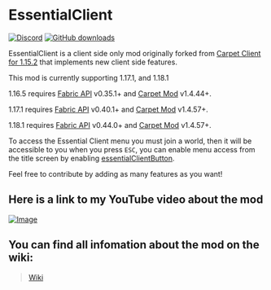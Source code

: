 # EssentialClient

[![Discord](https://badgen.net/discord/online-members/7R9SfktZxH?icon=discord&label=Discord&list=what)](https://discord.gg/7R9SfktZxH)
[![GitHub downloads](https://img.shields.io/github/downloads/senseiwells/me.senseiwells.essentialclient/total?label=Github%20downloads&logo=github)](https://github.com/senseiwells/me.senseiwells.essentialclient/releases)

EssentialClient is a client side only mod originally forked from [Carpet Client for 1.15.2](https://github.com/gnembon/carpet-client) that implements new client side features.

This mod is currently supporting 1.17.1, and 1.18.1

1.16.5 requires [Fabric API](https://www.curseforge.com/minecraft/mc-mods/fabric-api) v0.35.1+ and [Carpet Mod](https://www.curseforge.com/minecraft/mc-mods/carpet) v1.4.44+.

1.17.1 requires [Fabric API](https://www.curseforge.com/minecraft/mc-mods/fabric-api) v0.40.1+ and [Carpet Mod](https://www.curseforge.com/minecraft/mc-mods/carpet) v1.4.57+.

1.18.1 requires [Fabric API](https://www.curseforge.com/minecraft/mc-mods/fabric-api) v0.44.0+ and [Carpet Mod](https://www.curseforge.com/minecraft/mc-mods/carpet) v1.4.57+.

To access the Essential Client menu you must join a world, then it will be accessible to you when you press
`ESC`, you can enable menu access from the title screen by enabling [essentialClientButton](#essentialclientbutton).

Feel free to contribute by adding as many features as you want!

## Here is a link to my YouTube video about the mod
[![Image](https://cdn.discordapp.com/attachments/559400132710236160/899739577995108372/EssentialClient480.jpg)](https://youtu.be/lmMkC102T24)

## You can find all infomation about the mod on the wiki:

> [Wiki](https://github.com/senseiwells/EssentialClient/wiki)